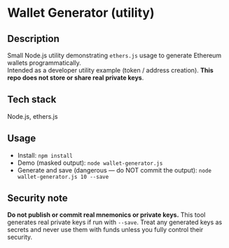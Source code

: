 # Wallet Generator (utility)

## Description
Small Node.js utility demonstrating `ethers.js` usage to generate Ethereum wallets programmatically.  
Intended as a developer utility example (token / address creation). **This repo does not store or share real private keys**.

## Tech stack
Node.js, ethers.js

## Usage
- Install: `npm install`
- Demo (masked output): `node wallet-generator.js`
- Generate and save (dangerous — do NOT commit the output): `node wallet-generator.js 10 --save`

## Security note
**Do not publish or commit real mnemonics or private keys.** This tool generates real private keys if run with `--save`. Treat any generated keys as secrets and never use them with funds unless you fully control their security.